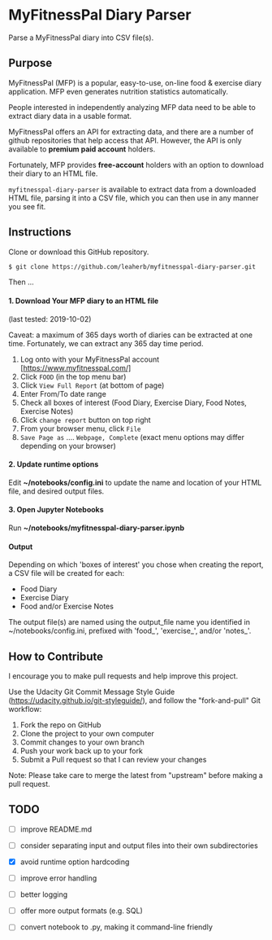# MyFitnessPal Diary Parser

Parse a MyFitnessPal diary into CSV file(s).

## Purpose

MyFitnessPal (MFP) is a popular, easy-to-use, on-line food & exercise diary application. MFP even generates nutrition statistics automatically.

People interested in independently analyzing MFP data need to be able to extract diary data in a usable format.

MyFitnessPal  offers an API for extracting data, and there are a number of github repositories that help access that API. However, the API is only available to **premium paid account** holders. 

Fortunately, MFP provides **free-account** holders with an option to download their diary to an HTML file.

`myfitnesspal-diary-parser` is available to extract data from a downloaded HTML file, parsing it into a CSV file, which you can then use in any manner you see fit.

## Instructions

Clone or download this GitHub repository.

```sh
$ git clone https://github.com/leaherb/myfitnesspal-diary-parser.git
```
Then ...

#### 1. Download Your MFP diary to an HTML file
(last tested: 2019-10-02)

Caveat: a maximum of 365 days worth of diaries can be extracted at one time. Fortunately, we can extract any 365 day time period.

1. Log onto with your MyFitnessPal account [https://www.myfitnesspal.com/]
1. Click `FOOD` (in the top menu bar)
2. Click `View Full Report` (at bottom of page) 
3. Enter From/To date range
4. Check all boxes of interest (Food Diary, Exercise Diary, Food Notes, Exercise Notes)
5. Click `change report` button on top right
6. From your browser menu, click `File`
6. `Save Page as` .... `Webpage, Complete` (exact menu options may differ depending on your browser)

#### 2. Update runtime options
Edit **~/notebooks/config.ini** to update the name and location of your HTML file, and desired output files.

#### 3. Open Jupyter Notebooks 
Run **~/notebooks/myfitnesspal-diary-parser.ipynb**

#### Output
Depending on which 'boxes of interest' you chose when creating the report, a CSV file will be created for each:
* Food Diary
* Exercise Diary
* Food and/or Exercise Notes

The output file(s) are named using the output_file name you identified in ~/notebooks/config.ini, prefixed with 'food_', 'exercise_', and/or 'notes_'.

## How to Contribute

I encourage you to make pull requests and help improve this project.

Use the Udacity Git Commit Message Style Guide (https://udacity.github.io/git-styleguide/), and follow the "fork-and-pull" Git workflow:

1. Fork the repo on GitHub
1. Clone the project to your own computer
1. Commit changes to your own branch
1. Push your work back up to your fork
1. Submit a Pull request so that I can review your changes

Note: Please take care to merge the latest from "upstream" before making a pull request.


## TODO
- [ ] improve README.md
- [ ] consider separating input and output files into their own subdirectories
- [x] avoid runtime option hardcoding
- [ ] improve error handling
- [ ] better logging
- [ ] offer more output formats (e.g. SQL)
- [ ] convert notebook to .py, making it command-line friendly

